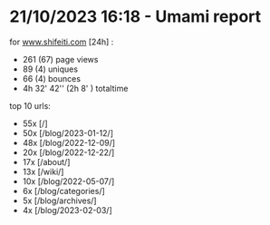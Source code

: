 # 21/10/2023 16:18 - Umami report
for www.shifeiti.com [24h] :

 - 261 (67) page views
 - 89 (4) uniques
 - 66 (4) bounces
 - 4h 32' 42'' (2h 8' ) totaltime


top 10 urls:
 - 55x [/]
 - 50x [/blog/2023-01-12/]
 - 48x [/blog/2022-12-09/]
 - 20x [/blog/2022-12-22/]
 - 17x [/about/]
 - 13x [/wiki/]
 - 10x [/blog/2022-05-07/]
 - 6x [/blog/categories/]
 - 5x [/blog/archives/]
 - 4x [/blog/2023-02-03/]


